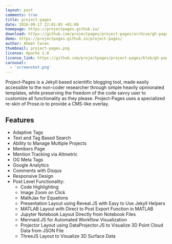 ```yaml
---
layout: post
comments: true
title: project-pages
date: 2016-09-17 22:01:03 +01:00
homepage: https://projectpages.github.io/
download: https://github.com/projectpages/project-pages/archive/gh-pages.zip
demo: https://projectpages.github.io/project-pages/
author: Ahmet Cecen
thumbnail: project-pages.png
license: Apache 2.0
license_link: https://github.com/projectpages/project-pages/blob/gh-pages/LICENSE.md
carousel:
  - 'screenshot.png'
---
```


Project-Pages is a Jekyll based scientific blogging tool, made easily accessible to the non-coder researcher through simple heavily opinionated templates, while preserving the freedom of the code savvy user to customize all functionality as they please. Project-Pages uses a specialized re-skin of Prose.io to provide a CMS-like overlay.

## Features

* Adaptive Tags
* Text and Tag Based Search
* Ability to Manage Multiple Projects
* Members Page
* Mention Tracking via Altmetric
* OG Meta Tags
* Google Analytics
* Comments with Disqus
* Responsive Design
* Post Level Functionality:
  * Code Highlighting
  * Image Zoom on Click
  * MathJax for Equations
  * Presentation Layout using Reveal.JS with Easy to Use Jekyll Helpers
  * MATLAB Layout with Direct to Post Export Function in MATLAB
  * Jupyter Notebook Layout Directly from Notebook Files
  * Mermaid.JS for Automated Workflow Visualization
  * Projector Layout using DataProjector.JS to Visualize 3D Point Cloud Data from JSON File
  * ThreeJS Layout to Visualize 3D Surface Data
